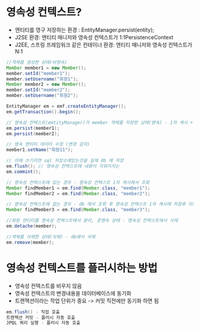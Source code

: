 
# 영속성 컨텍스트?
- 엔티티를 영구 저장하는 환경 : EntityManager.persist(entity);
- J2SE 환경: 엔티티 매니저와 영속성 컨텍스트가 1:1PersistenceContext
- J2EE, 스프링 프레임워크 같은 컨테이너 환경: 엔티티 매니저와 영속성 컨텍스트가 N:1

```java
//객체를 생성한 상태(비영속)
Member member1 = new Member();
member.setId("member1");
member.setUsername("회원1");
Member member2 = new Member();
member.setId("member2");
member.setUsername("회원2");

EntityManager em = emf.createEntityManager();
em.getTransaction().begin();

// 영속성 컨텍스트(emtityManager)가 member 객체를 저장한 상태(영속) - 1차 캐시 + 쓰기지연 sql 저장소에 저장 
em.persist(member1); 
em.persist(member2); 

// 영속 엔티티 데이터 수정 (변경 감지)
member1.setName("회원11");

// 이때 쓰기지연 sql 저장소에있는것을 실제 db 에 저장
em.flush(); // 영속성 컨텍스트에 내용이 지워지지는 
em.commint();

// 영속성 컨텍스트에 있는 경우 - 영속성 컨텍스트 1차 캐시에서 조회
Member findMember1 = em.find(Member.class, "member1");
Member findMember2 = em.find(Member.class, "member2");

// 영속성 컨텍스트에 없는 경우 - db 에서 조회 후 영속성 컨텍스트 1차 캐시에 저장후 리턴 
Member findMember3 = em.find(Member.class, "member3");

//회원 엔티티를 영속성 컨텍스트에서 분리, 준영속 상태 - 영속성 컨텍스트에서 삭제
em.detache(member);

//객체를 삭제한 상태(삭제) - db에서 삭제
em.remove(member);
```

# 영속성 컨텍스트를 플러시하는 방법
- 영속성 컨텍스트를 비우지 않음
- 영속성 컨텍스트의 변경내용을 데이터베이스에 동기화
- 트랜잭션이라는 작업 단위가 중요 -> 커밋 직전에만 동기화 하면 됨
```java
em.flush() - 직접 호출
트랜잭션 커밋 - 플러시 자동 호출 
JPQL 쿼리 실행 - 플러시 자동 호출
```

